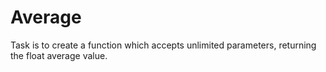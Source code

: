 # Average
Task is to create a function which accepts unlimited parameters, returning the float average value.
